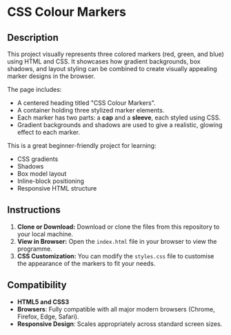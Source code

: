 # CSS Colour Markers

## Description

This project visually represents three colored markers (red, green, and blue) using HTML and CSS. It showcases how gradient backgrounds, box shadows, and layout styling can be combined to create visually appealing marker designs in the browser.

The page includes:
- A centered heading titled "CSS Colour Markers".
- A container holding three stylized marker elements.
- Each marker has two parts: a **cap** and a **sleeve**, each styled using CSS.
- Gradient backgrounds and shadows are used to give a realistic, glowing effect to each marker.

This is a great beginner-friendly project for learning:
- CSS gradients
- Shadows
- Box model layout
- Inline-block positioning
- Responsive HTML structure

## Instructions
1. **Clone or Download:** Download or clone the files from this repository to your local machine.
2. **View in Browser:** Open the `index.html` file in your browser to view the programme.
3. **CSS Customization:** You can modify the `styles.css` file to customise the appearance of the markers to fit your needs.

## Compatibility

- **HTML5 and CSS3**
- **Browsers**: Fully compatible with all major modern browsers (Chrome, Firefox, Edge, Safari).
- **Responsive Design**: Scales appropriately across standard screen sizes.
